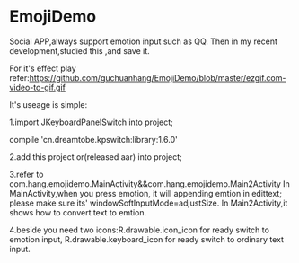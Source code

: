 # EmojiDemo
Social APP,always support emotion input such as QQ.
Then in my recent development,studied this ,and save it.

For it's effect play refer:https://github.com/guchuanhang/EmojiDemo/blob/master/ezgif.com-video-to-gif.gif

It's useage is simple:

1.import JKeyboardPanelSwitch into project;

  compile 'cn.dreamtobe.kpswitch:library:1.6.0'

2.add this project or(released aar) into project;

3.refer to com.hang.emojidemo.MainActivity&&com.hang.emojidemo.Main2Activity
In MainActivity,when you press emotion, it will appending emtion in edittext;
please make sure its' windowSoftInputMode=adjustSize.
In Main2Activity,it shows how to convert text to emtion.

4.beside you need two icons:R.drawable.icon_icon for ready switch to emotion input,
R.drawable.keyboard_icon for ready switch to ordinary text input.

